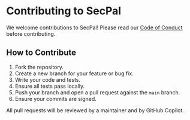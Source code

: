 <!--
SPDX-FileCopyrightText: 2025 SecPal
SPDX-License-Identifier: AGPL-3.0-or-later
-->

# Contributing to SecPal

We welcome contributions to SecPal! Please read our [Code of Conduct](CODE_OF_CONDUCT.md) before contributing.

## How to Contribute

1. Fork the repository.
2. Create a new branch for your feature or bug fix.
3. Write your code and tests.
4. Ensure all tests pass locally.
5. Push your branch and open a pull request against the `main` branch.
6. Ensure your commits are signed.

All pull requests will be reviewed by a maintainer and by GitHub Copilot.
